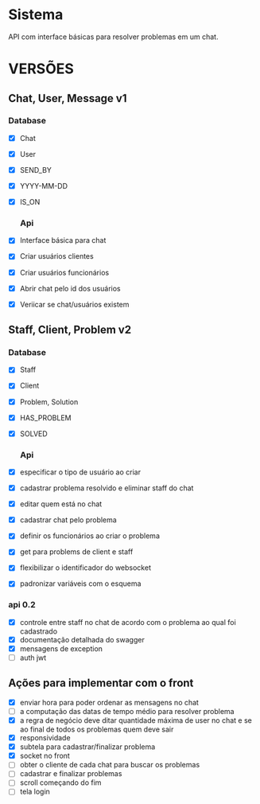 # Sistema
API com interface básicas para resolver problemas em um chat.


# VERSÕES
## Chat, User, Message v1
  ### Database
- [x] Chat
- [x] User
- [x] SEND_BY
- [x] YYYY-MM-DD
- [x] IS_ON

  ### Api
- [x] Interface básica para chat
- [x] Criar usuários clientes
- [x] Criar usuários funcionários
- [x] Abrir chat pelo id dos usuários 
- [x] Veriicar se chat/usuários existem


## Staff, Client, Problem v2
  ### Database
- [X] Staff
- [X] Client
- [x] Problem, Solution
- [x] HAS_PROBLEM
- [x] SOLVED

  ### Api
- [x] especificar o tipo de usuário ao criar
- [x] cadastrar problema resolvido e eliminar staff do chat
- [x] editar quem está no chat
- [x] cadastrar chat pelo problema
- [x] definir os funcionários ao criar o problema
- [x] get para problems de client e staff
- [x] flexibilizar o identificador do websocket
- [x] padronizar variáveis com o esquema

### api 0.2
- [x] controle entre staff no chat de acordo com o problema ao qual foi cadastrado
- [x] documentação detalhada do swagger
- [x] mensagens de exception
- [ ] auth jwt

## Ações para implementar com o front
- [x] enviar hora para poder ordenar as mensagens no chat
- [ ] a computação das datas de tempo médio para resolver problema
- [x] a regra de negócio deve ditar quantidade máxima de user no chat e se ao final de todos os problemas quem deve sair
- [x] responsividade
- [x] subtela para cadastrar/finalizar problema
- [x] socket no front
- [ ] obter o cliente de cada chat para buscar os problemas
- [ ] cadastrar e finalizar problemas
- [ ] scroll começando do fim
- [ ] tela login
